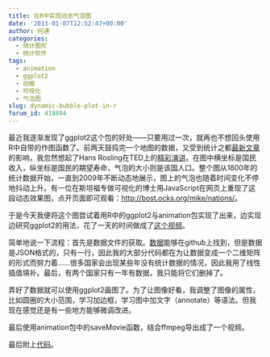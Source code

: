 ```yaml
---
title: 在R中实现动态气泡图
date: '2013-01-07T12:52:47+00:00'
author: 何通
categories:
  - 统计图形
  - 统计软件
tags:
  - animation
  - ggplot2
  - 动画
  - 可视化
  - 气泡图
slug: dynamic-bubble-plot-in-r
forum_id: 418894
---
```


最近我逐渐发现了ggplot2这个包的好处——只要用过一次，就再也不想回头使用R中自带的作图函数了。前两天鼓捣完一个地图的数据，又受到统计之都[最新文章](/2013/01/cos.name/2012/12/time-series-and-spatial-distribution-with-r-dynamically/)的影响，我忽然想起了Hans Rosling在TED上的[精彩演讲](http://www.ted.com/talks/hans_rosling_shows_the_best_stats_you_ve_ever_seen.html)。在图中横坐标是国民收入，纵坐标是国民的期望寿命，气泡的大小则是该国人口。整个图从1800年的统计数据开始，一直到2009年不断动态地展示，图上的气泡也随着时间变化不停地抖动上升。有一位在斯坦福专做可视化的博士用JavaScript在网页上重现了这段动态效果图，点开页面即可观看：<http://bost.ocks.org/mike/nations/>。

于是今天我便将这个图尝试着用R中的ggplot2与animation包实现了出来，边实现边研究ggplot2的用法，花了一天的时间做成了[这个视频](http://v.youku.com/v_show/id_XNDk4MjYyMTUy.html)。

简单地说一下流程：首先是数据文件的获取。[数据](https://bost.ocks.org/mike/nations/nations.json)能够在github上找到，但是数据是JSON格式的，只有一行，因此我的大部分代码都在为让数据变成一个二维矩阵的形式而努力着……很多国家会出现某些年没有统计数据的情况，因此我用了线性插值填补。最后，有两个国家只有一年有数据，我只能将它们删掉了。

弄好了数据就可以使用ggplot2画图了。为了让图像好看，我调整了图像的属性，比如圆圈的大小范围，学习加边框，学习图中加文字（annotate）等语法。但我现在感觉还是有一些地方能够微调改进。

最后使用animation包中的saveMovie函数，结合ffmpeg导出成了一个视频。

最后附上[代码](https://github.com/hetong007/code4cos/tree/master/Animated%20Bubble%20Plot%20in%20R)。
